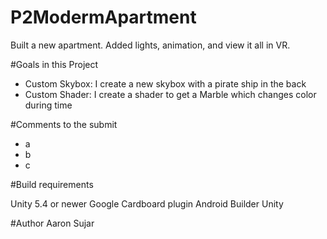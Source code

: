 # P2ModermApartment
Built a new apartment. Added lights, animation, and view it all in VR.


#Goals in this Project
* Custom Skybox: I create a new skybox with a pirate ship in the back
* Custom Shader: I create a shader to get a Marble which changes color during time 

#Comments to the submit

* a
* b
* c


#Build requirements

Unity 5.4 or newer
Google Cardboard plugin
Android Builder Unity 


#Author
Aaron Sujar